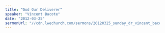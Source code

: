 ```yaml
---
title: "God Our Deliverer"
speaker: "Vincent Bacote"
date: "2012-03-25"
sermonUrl: "//cdn.lwechurch.com/sermons/20120325_sunday_dr_vincent_bacote_god_our_deliverer.mp3"
---
```


